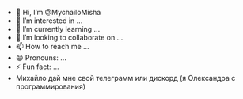 - 👋 Hi, I’m @MychailoMisha
- 👀 I’m interested in ...
- 🌱 I’m currently learning ...
- 💞️ I’m looking to collaborate on ...
- 📫 How to reach me ...
- 😄 Pronouns: ...
- ⚡ Fun fact: ...
- Михайло дай мне свой телеграмм или дискорд (я Олександра с программирования)
<!---
MychailoMisha/MychailoMisha is a ✨ special ✨ repository because its `README.md` (this file) appears on your GitHub profile.
You can click the Preview link to take a look at your changes.
--->
